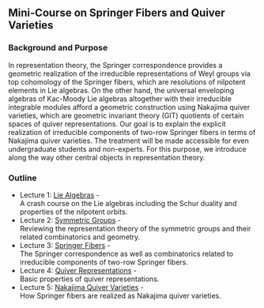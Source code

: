 ## Mini-Course on Springer Fibers and Quiver Varieties

### Background and Purpose
In representation theory, the Springer correspondence provides a geometric realization of the irreducible representations of Weyl groups via top cohomology of the Springer fibers, which are resolutions of nilpotent elements in Lie algebras. On the other hand, the universal enveloping algebras of Kac-Moody Lie algebras altogether with their irreducible integrable modules afford a geometric construction using Nakajima quiver varieties, which are geometric invariant theory (GIT) quotients of certain spaces of quiver representations.
Our goal is to explain the explicit realization of irreducible components of two-row Springer fibers in terms of Nakajima quiver varieties. The treatment will be made accessible for even undergraduate students and non-experts. For this purpose, we introduce along the way other central objects in representation theory.

### Outline
- Lecture 1: [Lie Algebras](TMS1.pdf) - <br/>
  A crash course on the Lie algebras including the Schur duality and properties of the nilpotent orbits.
- Lecture 2: [Symmetric Groups](TMS2.pdf) - <br/>
  Reviewing the representation theory of the symmetric groups and their related combinatorics and geometry.
- Lecture 3: [Springer Fibers](TMS3.pdf) - <br/>
  The Springer correspondence as well as combinatorics related to irreducible components of two-row Springer fibers.
- Lecture 4: [Quiver Representations](TMS4.pdf) - <br/>
  Basic properties of quiver representations.
- Lecture 5: [Nakajima Quiver Varieties](TMS5.pdf) - <br/>
  How Springer fibers are realized as Nakajima quiver varieties.
